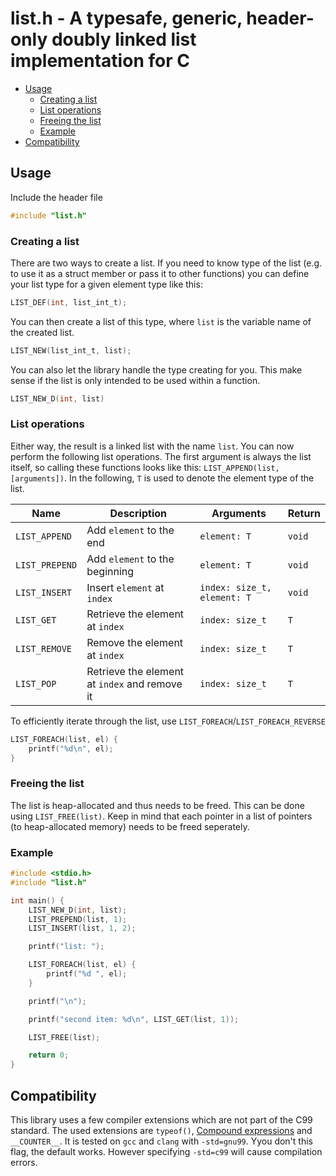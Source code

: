 # list.h - A typesafe, generic, header-only doubly linked list implementation for C

-   [Usage](#usage)
    -   [Creating a list](#creating-a-list)
    -   [List operations](#list-operations)
    -   [Freeing the list](#freeing-the-list)
    -   [Example](#example)
-   [Compatibility](#compatibility)

## Usage

Include the header file

```c
#include "list.h"
```

### Creating a list

There are two ways to create a list. If you need to know type of the list (e.g. to use it as a struct member or pass it to other functions) you can define your list type for a given element type like this:

```c
LIST_DEF(int, list_int_t);
```

You can then create a list of this type, where `list` is the variable name of the created list.

```c
LIST_NEW(list_int_t, list);
```

You can also let the library handle the type creating for you. This make sense if the list is only intended to be used within a function.

```c
LIST_NEW_D(int, list)
```

### List operations

Either way, the result is a linked list with the name `list`. You can now perform the following list operations. The first argument is always the list itself, so calling these functions looks like this: `LIST_APPEND(list, [arguments])`. In the following, `T` is used to denote the element type of the list.

| Name           | Description                                   | Arguments                   | Return |
| -------------- | --------------------------------------------- | --------------------------- | ------ |
| `LIST_APPEND`  | Add `element` to the end                      | `element: T`                | `void` |
| `LIST_PREPEND` | Add `element` to the beginning                | `element: T`                | `void` |
| `LIST_INSERT`  | Insert `element` at `index`                   | `index: size_t, element: T` | `void` |
| `LIST_GET`     | Retrieve the element at `index`               | `index: size_t`             | `T`    |
| `LIST_REMOVE`  | Remove the element at `index`                 | `index: size_t`             | `T`    |
| `LIST_POP`     | Retrieve the element at `index` and remove it | `index: size_t`             | `T`    |

To efficiently iterate through the list, use `LIST_FOREACH`/`LIST_FOREACH_REVERSE`

```c
LIST_FOREACH(list, el) {
    printf("%d\n", el);
}
```

### Freeing the list

The list is heap-allocated and thus needs to be freed. This can be done using `LIST_FREE(list)`. Keep in mind that each pointer in a list of pointers (to heap-allocated memory) needs to be freed seperately.

### Example

```c
#include <stdio.h>
#include "list.h"

int main() {
    LIST_NEW_D(int, list);
    LIST_PREPEND(list, 1);
    LIST_INSERT(list, 1, 2);

    printf("list: ");

    LIST_FOREACH(list, el) {
        printf("%d ", el);
    }

    printf("\n");

    printf("second item: %d\n", LIST_GET(list, 1));

    LIST_FREE(list);

    return 0;
}
```

## Compatibility

This library uses a few compiler extensions which are not part of the C99 standard. The used extensions are `typeof()`, [Compound expressions](https://gcc.gnu.org/onlinedocs/gcc/Statement-Exprs.html) and `__COUNTER__`. It is tested on `gcc` and `clang` with `-std=gnu99`. Yyou don't this flag, the default works. However specifying `-std=c99` will cause compilation errors.
